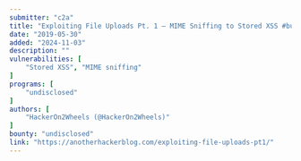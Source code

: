 ```yaml
---
submitter: "c2a"
title: "Exploiting File Uploads Pt. 1 – MIME Sniffing to Stored XSS #bugbounty"
date: "2019-05-30"
added: "2024-11-03"
description: ""
vulnerabilities: [
    "Stored XSS", "MIME sniffing"
]
programs: [
    "undisclosed"
]
authors: [
    "HackerOn2Wheels (@HackerOn2Wheels)"
]
bounty: "undisclosed"
link: "https://anotherhackerblog.com/exploiting-file-uploads-pt1/"
---
```





